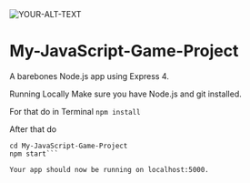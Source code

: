 <picture>
 <source media="(prefers-color-scheme: dark)" srcset="YOUR-DARKMODE-IMAGE">
 <source media="(prefers-color-scheme: light)" srcset="YOUR-LIGHTMODE-IMAGE">
 <img alt="YOUR-ALT-TEXT" src="YOUR-DEFAULT-IMAGE">
</picture>


# My-JavaScript-Game-Project

A barebones Node.js app using Express 4.

Running Locally
Make sure you have Node.js and git installed.

For that do in Terminal
```npm install```

After that do
```git clone [git@github.com:heroku/node-js-sample.git # or clone your own for](https://github.com/Bus-Station/My-JavaScript-Game-Project.git)k
cd My-JavaScript-Game-Project
npm start```

Your app should now be running on localhost:5000.
